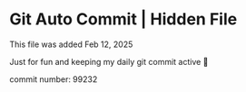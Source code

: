 # Git Auto Commit | Hidden File

This file was added Feb 12, 2025

Just for fun and keeping my daily git commit active 🤪

commit number: 99232
